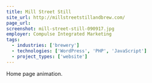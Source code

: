 ```yaml
---
title: Mill Street Still
site_url: http://millstreetstillandbrew.com/
page_url:
screenshot: mill-street-still-090917.jpg
employer: Compulse Integrated Marketing
tags:
  - industries: ['brewery']
  - technologies: ['WordPress', 'PHP', 'JavaScript']
  - project_types: ['website']
---
```


Home page animation.

